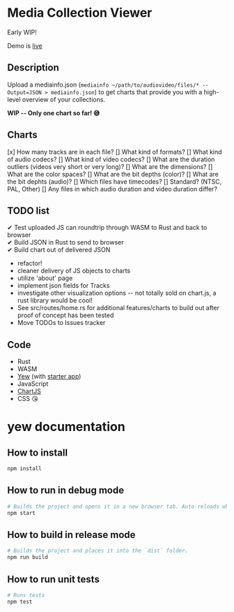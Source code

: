 # Media Collection Viewer

Early WIP!

Demo is [live](http://bits.ashleyblewer.com/media-collection-viewer/index.html)

## Description

Upload a mediainfo.json (`mediainfo ~/path/to/audiovideo/files/* --Output=JSON > mediainfo.json`) to get charts that provide you with a high-level overview of your collections.

**WIP -- Only one chart so far! 😅**

## Charts

[x] How many tracks are in each file?
[] What kind of formats?
[] What kind of audio codecs?
[] What kind of video codecs?
[] What are the duration outliers (videos very short or very long)?
[] What are the dimensions?
[] What are the color spaces?
[] What are the bit depths (color)?
[] What are the bit dephts (audio)?
[] Which files have timecodes?
[] Standard? (NTSC, PAL, Other)
[] Any files in which audio duration and video duration differ?

## TODO list

✔ Test uploaded JS can roundtrip through WASM to Rust and back to browser  
✔ Build JSON in Rust to send to browser  
✔ Build chart out of delivered JSON  
- refactor!
- cleaner delivery of JS objects to charts
- utilize 'about' page
- implement json fields for Tracks
- investigate other visualization options -- not totally sold on chart.js, a rust library would be cool!
- See src/routes/home.rs for additional features/charts to build out after proof of concept has been tested
- Move TODOs to Issues tracker

## Code
- Rust
- WASM
- [Yew](https://github.com/yewstack/yew) (with [starter app](https://github.com/jetli/create-yew-app))
- JavaScript
- [ChartJS](https://www.chartjs.org/)
- CSS 😘


# yew documentation

## How to install

```sh
npm install
```

## How to run in debug mode

```sh
# Builds the project and opens it in a new browser tab. Auto-reloads when the project changes.
npm start
```

## How to build in release mode

```sh
# Builds the project and places it into the `dist` folder.
npm run build
```

## How to run unit tests

```sh
# Runs tests
npm test
```
